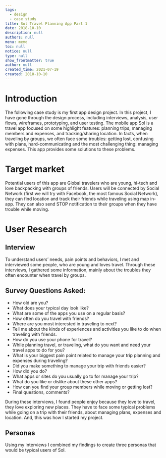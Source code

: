 ```yaml
---
tags: 
  - design
  - case study
title: Sol Travel Planning App Part 1
date: 2018-10-10
description: null
authors: null
menu: memo
toc: null
notice: null
type: null
show_frontmatter: true
author: null
created_time: 2021-07-19
created: 2018-10-10
---
```


# Introduction

The following case study is my first app design project. In this project, I have gone through the design process, including interviews, analysis, user flows, wireframes, prototyping, and user testing.
The mobile app Sol is a travel app focused on some highlight features: planning trips, managing members and expenses, and tracking/sharing location. In facts, when traveling by groups, we often face some troubles: getting lost, confusing with plans, hard-communicating and the most challenging thing: managing expenses. This app provides some solutions to these problems.

# Target market

Potential users of this app are Global travelers who are young, hi-tech and love backpacking with groups of friends. Users will be connected by Social Network (first we will try with Facebook, the most famous Social Network), they can find location and track their friends while traveling using map in-app. They can also send STOP notification to their groups when they have trouble while moving.

# User Research

## Interview

To understand users’ needs, pain points and behaviors, I met and interviewed some people, who are young and loves travel. Through these interviews, I gathered some information, mainly about the troubles they often encounter when travel by groups.

## Survey Questions Asked:

* How old are you?
* What does your typical day look like?
* What are some of the apps you use on a regular basis?
* How often do you travel with friends?
* Where are you most interested in traveling to next?
* Tell me about the kinds of experiences and activities you like to do when traveling with friends.
* How do you use your phone for travel?
* While planning travel, or traveling, what do you want and need your travel apps to do for you?
* What is your biggest pain point related to manage your trip planning and expenses during traveling?
* Did you make something to manage your trip with friends easier?
* How did you do?
* What apps or sites do you usually go to for manage your trip?
* What do you like or dislike about these other apps?
* How can you find your group members while moving or getting lost?
* Final questions, comments?

During these interviews, I found people enjoy because they love to travel, they love exploring new places. They have to face some typical problems while going on a trip with their friends, about managing plans, expenses and location. And, this was how I started my project.

## Personas

Using my interviews I combined my findings to create three personas that would be typical users of Sol.

